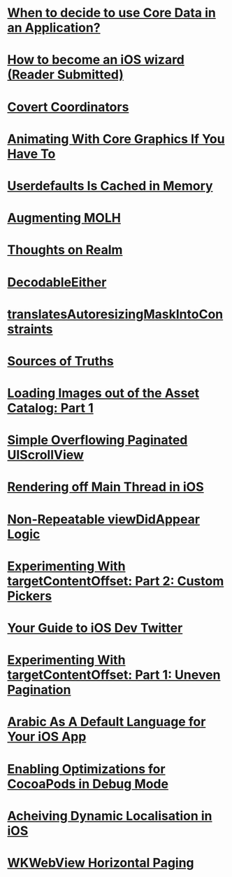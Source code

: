 # [When to decide to use Core Data in an Application?](https://github.com/ahmedk92/Blog/issues/22)

# [How to become an iOS wizard (Reader Submitted)](https://github.com/ahmedk92/Blog/issues/20)

# [Covert Coordinators](https://github.com/ahmedk92/Blog/issues/19)

# [Animating With Core Graphics If You Have To](https://github.com/ahmedk92/Blog/issues/18)

# [Userdefaults Is Cached in Memory](https://github.com/ahmedk92/Blog/issues/17)

# [Augmenting MOLH](https://github.com/ahmedk92/Blog/issues/16)

# [Thoughts on Realm](https://github.com/ahmedk92/Blog/issues/15)

# [DecodableEither](https://github.com/ahmedk92/Blog/issues/14)

# [translatesAutoresizingMaskIntoConstraints](https://github.com/ahmedk92/Blog/issues/13)

# [Sources of Truths](https://github.com/ahmedk92/Blog/issues/12)

# [Loading Images out of the Asset Catalog: Part 1](https://github.com/ahmedk92/Blog/issues/11)

# [Simple Overflowing Paginated UIScrollView](https://github.com/ahmedk92/Blog/issues/10)

# [Rendering off Main Thread in iOS](https://github.com/ahmedk92/Blog/issues/9)

# [Non-Repeatable viewDidAppear Logic](https://github.com/ahmedk92/Blog/issues/8)

# [Experimenting With targetContentOffset: Part 2: Custom Pickers](https://github.com/ahmedk92/Blog/issues/7)

# [Your Guide to iOS Dev Twitter](https://github.com/ahmedk92/Blog/issues/6)

# [Experimenting With targetContentOffset: Part 1: Uneven Pagination](https://github.com/ahmedk92/Blog/issues/5)

# [Arabic As A Default Language for Your iOS App](https://github.com/ahmedk92/Blog/issues/4)

# [Enabling Optimizations for CocoaPods in Debug Mode](https://github.com/ahmedk92/Blog/issues/3)

# [Acheiving Dynamic Localisation in iOS](https://github.com/ahmedk92/Blog/issues/2)

# [WKWebView Horizontal Paging](https://github.com/ahmedk92/Blog/issues/1)

